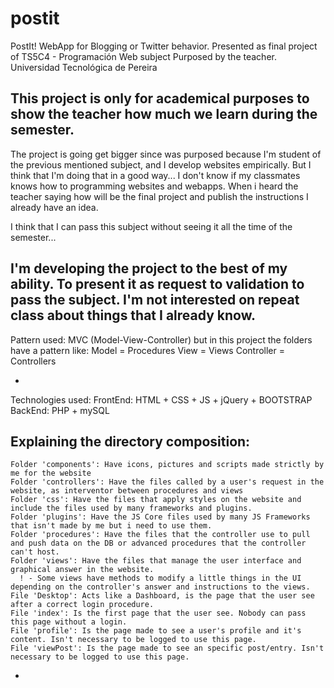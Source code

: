 # postit
  PostIt!
  WebApp for Blogging or Twitter behavior.
  Presented as final project of TS5C4 - Programación Web subject
  Purposed by the teacher.
  Universidad Tecnológica de Pereira

  This project is only for academical purposes to show the teacher how much we learn during the semester.
  -
  
  The project is going get bigger since was purposed because I'm student of the previous mentioned subject, and I develop websites empirically.
  But I think that I'm doing that in a good way...
  I don't know if my classmates knows how to programming websites and webapps. When i heard the teacher saying how will be the final project and publish the instructions I already have an idea.
  
  I think that I can pass this subject without seeing it all the time of the semester...
  
  I'm developing the project to the best of my ability.
  To present it as request to validation to pass the subject.
  I'm not interested on repeat class about things that I already know.
  -
  
  Pattern used: MVC (Model-View-Controller) but in this project the folders have a pattern like:
    Model = Procedures
    View = Views
    Controller = Controllers
    
  -
  
  Technologies used:
    FrontEnd: HTML + CSS + JS + jQuery + BOOTSTRAP
    BackEnd: PHP + mySQL
  
  
  Explaining the directory composition:
  -
    Folder 'components': Have icons, pictures and scripts made strictly by me for the website
    Folder 'controllers': Have the files called by a user's request in the website, as interventor between procedures and views
    Folder 'css': Have the files that apply styles on the website and include the files used by many frameworks and plugins.
    Folder 'plugins': Have the JS Core files used by many JS Frameworks that isn't made by me but i need to use them.
    Folder 'procedures': Have the files that the controller use to pull and push data on the DB or advanced procedures that the controller can't host.
    Folder 'views': Have the files that manage the user interface and graphical answer in the website. 
      ! - Some views have methods to modify a little things in the UI depending on the controller's answer and instructions to the views.
    File 'Desktop': Acts like a Dashboard, is the page that the user see after a correct login procedure.
    File 'index': Is the first page that the user see. Nobody can pass this page without a login.
    File 'profile': Is the page made to see a user's profile and it's content. Isn't necessary to be logged to use this page.
    File 'viewPost': Is the page made to see an specific post/entry. Isn't necessary to be logged to use this page.
  -
  
  

